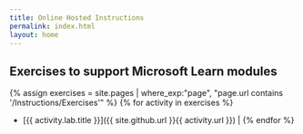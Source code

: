 ```yaml
---
title: Online Hosted Instructions
permalink: index.html
layout: home
---
```


## Exercises to support Microsoft Learn modules

{% assign exercises = site.pages | where_exp:"page", "page.url contains '/Instructions/Exercises'" %}
{% for activity in exercises  %}
- [{{ activity.lab.title }}]({{ site.github.url }}{{ activity.url }}) |
{% endfor %}
